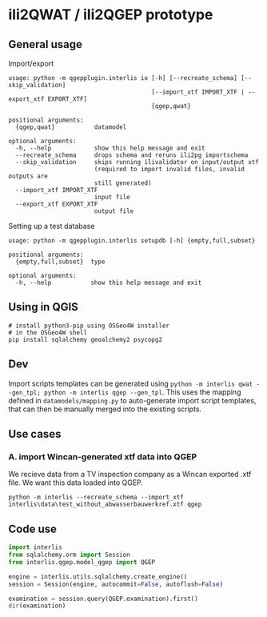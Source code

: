 # ili2QWAT / ili2QGEP prototype

## General usage

Import/export
```
usage: python -m qgepplugin.interlis io [-h] [--recreate_schema] [--skip_validation]
                                        [--import_xtf IMPORT_XTF | --export_xtf EXPORT_XTF]
                                        {qgep,qwat}

positional arguments:
  {qgep,qwat}           datamodel

optional arguments:
  -h, --help            show this help message and exit
  --recreate_schema     drops schema and reruns ili2pg importschema
  --skip_validation     skips running ilivalidator on input/output xtf
                        (required to import invalid files, invalid outputs are
                        still generated)
  --import_xtf IMPORT_XTF
                        input file
  --export_xtf EXPORT_XTF
                        output file
```

Setting up a test database
```
usage: python -m qgepplugin.interlis setupdb [-h] {empty,full,subset}

positional arguments:
  {empty,full,subset}  type

optional arguments:
  -h, --help           show this help message and exit
```

## Using in QGIS

```
# install python3-pip using OSGeo4W installer
# in the OSGeo4W shell
pip install sqlalchemy geoalchemy2 psycopg2
```

## Dev

Import scripts templates can be generated using `python -m interlis qwat --gen_tpl; python -m interlis qgep --gen_tpl`. This uses the mapping defined in `datamodels/mapping.py` to auto-generate import script templates, that can then be manually merged into the existing scripts.

## Use cases

### A. import Wincan-generated xtf data into QGEP

We recieve data from a TV inspection company as a Wincan exported .xtf file. We want this data loaded into QGEP.

```
python -m interlis --recreate_schema --import_xtf interlis\data\test_without_abwasserbauwerkref.xtf qgep
```

## Code use

```python
import interlis
from sqlalchemy.orm import Session
from interlis.qgep.model_qgep import QGEP

engine = interlis.utils.sqlalchemy.create_engine()
session = Session(engine, autocommit=False, autoflush=False)

examination = session.query(QGEP.examination).first()
dir(examination)
```
